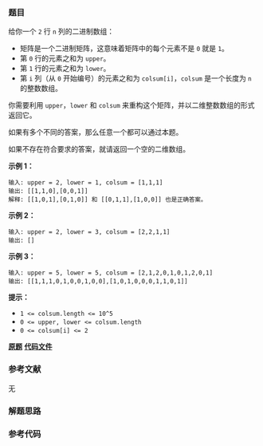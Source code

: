 ### 题目
给你一个 `2` 行 `n` 列的二进制数组：

  * 矩阵是一个二进制矩阵，这意味着矩阵中的每个元素不是 `0` 就是 `1`。
  * 第 `0` 行的元素之和为 `upper`。
  * 第 `1` 行的元素之和为 `lower`。
  * 第 `i` 列（从 `0` 开始编号）的元素之和为 `colsum[i]`，`colsum` 是一个长度为 `n` 的整数数组。

你需要利用 `upper`，`lower` 和 `colsum` 来重构这个矩阵，并以二维整数数组的形式返回它。

如果有多个不同的答案，那么任意一个都可以通过本题。

如果不存在符合要求的答案，就请返回一个空的二维数组。



**示例 1：**

    
    
    输入: upper = 2, lower = 1, colsum = [1,1,1]
    输出: [[1,1,0],[0,0,1]]
    解释: [[1,0,1],[0,1,0]] 和 [[0,1,1],[1,0,0]] 也是正确答案。
    

**示例 2：**

    
    
    输入: upper = 2, lower = 3, colsum = [2,2,1,1]
    输出: []
    

**示例 3：**

    
    
    输入: upper = 5, lower = 5, colsum = [2,1,2,0,1,0,1,2,0,1]
    输出: [[1,1,1,0,1,0,0,1,0,0],[1,0,1,0,0,0,1,1,0,1]]
    



**提示：**

  * `1 <= colsum.length <= 10^5`
  * `0 <= upper, lower <= colsum.length`
  * `0 <= colsum[i] <= 2`

 **[原题](https://leetcode-cn.com/problems/reconstruct-a-2-row-binary-matrix/)**    **[代码文件]()**


### 参考文献
无

### 解题思路




### 参考代码

```go


```





